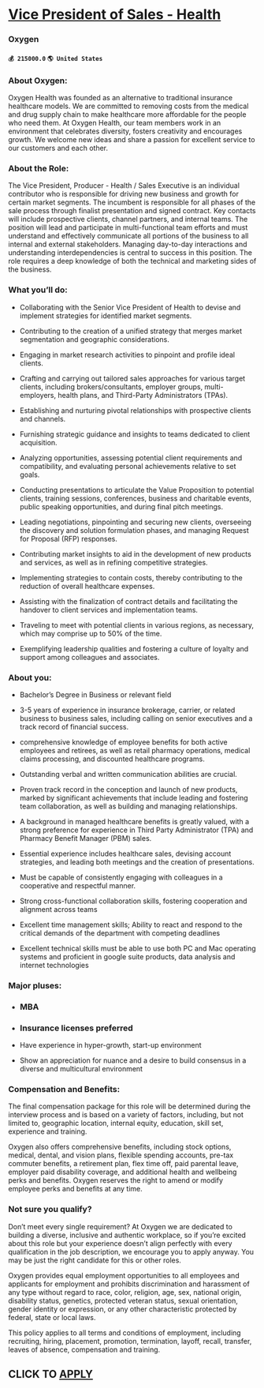 # [Vice President of Sales - Health](https://www.remotewlb.com/apply/vice-president-of-sales-health)  
### Oxygen  
#### `💰 215000.0` `🌎 United States`  

### About Oxygen:

Oxygen Health was founded as an alternative to traditional insurance healthcare models. We are committed to removing costs from the medical and drug supply chain to make healthcare more affordable for the people who need them. At Oxygen Health, our team members work in an environment that celebrates diversity, fosters creativity and encourages growth. We welcome new ideas and share a passion for excellent service to our customers and each other.

### About the Role:

The Vice President, Producer - Health / Sales Executive is an individual contributor who is responsible for driving new business and growth for certain market segments. The incumbent is responsible for all phases of the sale process through finalist presentation and signed contract. Key contacts will include prospective clients, channel partners, and internal teams. The position will lead and participate in multi-functional team efforts and must understand and effectively communicate all portions of the business to all internal and external stakeholders. Managing day-to-day interactions and understanding interdependencies is central to success in this position. The role requires a deep knowledge of both the technical and marketing sides of the business.

### What you’ll do:

  * Collaborating with the Senior Vice President of Health to devise and implement strategies for identified market segments.

  * Contributing to the creation of a unified strategy that merges market segmentation and geographic considerations.

  * Engaging in market research activities to pinpoint and profile ideal clients.

  * Crafting and carrying out tailored sales approaches for various target clients, including brokers/consultants, employer groups, multi-employers, health plans, and Third-Party Administrators (TPAs).

  * Establishing and nurturing pivotal relationships with prospective clients and channels.

  * Furnishing strategic guidance and insights to teams dedicated to client acquisition.

  * Analyzing opportunities, assessing potential client requirements and compatibility, and evaluating personal achievements relative to set goals.

  * Conducting presentations to articulate the Value Proposition to potential clients, training sessions, conferences, business and charitable events, public speaking opportunities, and during final pitch meetings.

  * Leading negotiations, pinpointing and securing new clients, overseeing the discovery and solution formulation phases, and managing Request for Proposal (RFP) responses.

  * Contributing market insights to aid in the development of new products and services, as well as in refining competitive strategies.

  * Implementing strategies to contain costs, thereby contributing to the reduction of overall healthcare expenses.

  * Assisting with the finalization of contract details and facilitating the handover to client services and implementation teams.

  * Traveling to meet with potential clients in various regions, as necessary, which may comprise up to 50% of the time.

  * Exemplifying leadership qualities and fostering a culture of loyalty and support among colleagues and associates.

### About you:

  * Bachelor’s Degree in Business or relevant field

  * 3-5 years of experience in insurance brokerage, carrier, or related business to business sales, including calling on senior executives and a track record of financial success. 

  * comprehensive knowledge of employee benefits for both active employees and retirees, as well as retail pharmacy operations, medical claims processing, and discounted healthcare programs.

  * Outstanding verbal and written communication abilities are crucial.

  * Proven track record in the conception and launch of new products, marked by significant achievements that include leading and fostering team collaboration, as well as building and managing relationships.

  * A background in managed healthcare benefits is greatly valued, with a strong preference for experience in Third Party Administrator (TPA) and Pharmacy Benefit Manager (PBM) sales.

  * Essential experience includes healthcare sales, devising account strategies, and leading both meetings and the creation of presentations.

  * Must be capable of consistently engaging with colleagues in a cooperative and respectful manner.

  * Strong cross-functional collaboration skills, fostering cooperation and alignment across teams

  * Excellent time management skills; Ability to react and respond to the critical demands of the department with competing deadlines

  * Excellent technical skills must be able to use both PC and Mac operating systems and proficient in google suite products, data analysis and internet technologies

### Major pluses:

  * ### MBA 

  * ### Insurance licenses preferred

  * Have experience in hyper-growth, start-up environment

  * Show an appreciation for nuance and a desire to build consensus in a diverse and multicultural environment

### Compensation and Benefits:

The final compensation package for this role will be determined during the interview process and is based on a variety of factors, including, but not limited to, geographic location, internal equity, education, skill set, experience and training.

Oxygen also offers comprehensive benefits, including stock options, medical, dental, and vision plans, flexible spending accounts, pre-tax commuter benefits, a retirement plan, flex time off, paid parental leave, employer paid disability coverage, and additional health and wellbeing perks and benefits. Oxygen reserves the right to amend or modify employee perks and benefits at any time.

### Not sure you qualify?

Don’t meet every single requirement? At Oxygen we are dedicated to building a diverse, inclusive and authentic workplace, so if you’re excited about this role but your experience doesn’t align perfectly with every qualification in the job description, we encourage you to apply anyway. You may be just the right candidate for this or other roles.

Oxygen provides equal employment opportunities to all employees and applicants for employment and prohibits discrimination and harassment of any type without regard to race, color, religion, age, sex, national origin, disability status, genetics, protected veteran status, sexual orientation, gender identity or expression, or any other characteristic protected by federal, state or local laws.

This policy applies to all terms and conditions of employment, including recruiting, hiring, placement, promotion, termination, layoff, recall, transfer, leaves of absence, compensation and training.

  
## CLICK TO [APPLY](https://www.remotewlb.com/apply/vice-president-of-sales-health)


